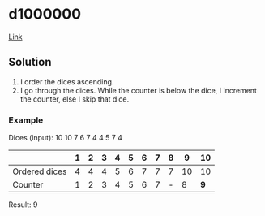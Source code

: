 # d1000000

[Link](https://codingcompetitions.withgoogle.com/codejam/round/0000000000876ff1/0000000000a46471)

## Solution

1. I order the dices ascending.
2. I go through the dices. While the counter is below the dice, I increment the counter, else I skip that dice.

### Example

Dices (input): 10 10 7 6 7 4 4 5 7 4

|               | 1   | 2   | 3   | 4   | 5   | 6   | 7   | 8   | 9   | 10    |
|---------------|-----|-----|-----|-----|-----|-----|-----|-----|-----|-------|
| Ordered dices | 4   | 4   | 4   | 5   | 6   | 7   | 7   | 7   | 10  | 10    |
| Counter       | 1   | 2   | 3   | 4   | 5   | 6   | 7   | -   | 8   | **9** |

Result: 9